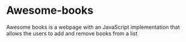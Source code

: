 # Awesome-books
Awesome books is a webpage with an JavaScript implementation that allows the users to add and remove books from a list
